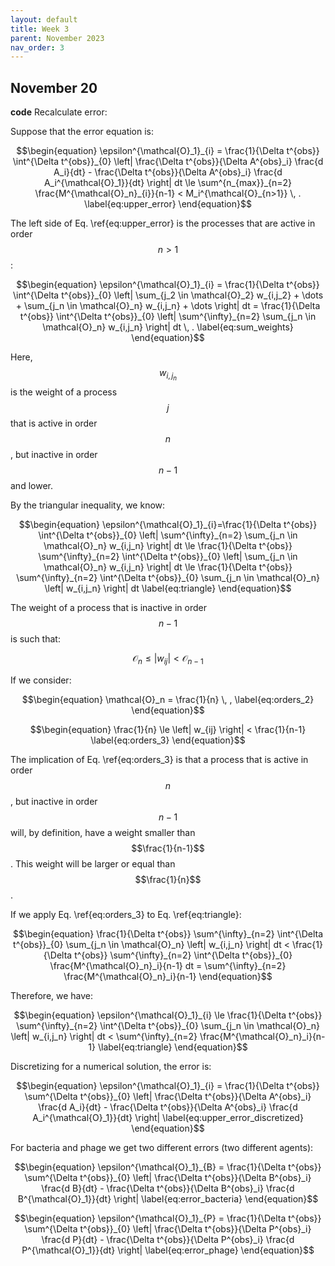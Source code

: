 ```yaml
---
layout: default
title: Week 3
parent: November 2023
nav_order: 3
---
```



## November 20

**code** Recalculate error:

Suppose that the error equation is:

$$\begin{equation}
  \epsilon^{\mathcal{O}_1}_{i} = \frac{1}{\Delta t^{obs}} \int^{\Delta t^{obs}}_{0} \left| \frac{\Delta t^{obs}}{\Delta A^{obs}_i} \frac{d A_i}{dt} - \frac{\Delta t^{obs}}{\Delta A^{obs}_i} \frac{d A_i^{\mathcal{O}_1}}{dt}  \right|  dt  \le \sum^{n_{max}}_{n=2}  \frac{M^{\mathcal{O}_n}_{i}}{n-1} < M_i^{\mathcal{O}_{n>1}} \, .
  \label{eq:upper_error}
\end{equation}$$

The left side of Eq. \ref{eq:upper_error} is the processes that are active in order $$n>1$$:

$$\begin{equation}
\epsilon^{\mathcal{O}_1}_{i} = \frac{1}{\Delta t^{obs}} \int^{\Delta t^{obs}}_{0} \left| \sum_{j_2 \in \mathcal{O}_2} w_{i,j_2} + \dots + \sum_{j_n \in \mathcal{O}_n}  w_{i,j_n} + \dots \right| dt =
\frac{1}{\Delta t^{obs}} \int^{\Delta t^{obs}}_{0} \left| \sum^{\infty}_{n=2} \sum_{j_n \in \mathcal{O}_n} w_{i,j_n} \right| dt \, .
  \label{eq:sum_weights}
\end{equation}$$

Here, $$w_{i,j_n}$$ is the weight of a process $$j$$ that is active in order $$n$$, but inactive in order $$n-1$$ and lower.

By the triangular inequality, we know:

$$\begin{equation}
\epsilon^{\mathcal{O}_1}_{i}=\frac{1}{\Delta t^{obs}} \int^{\Delta t^{obs}}_{0} \left| \sum^{\infty}_{n=2} \sum_{j_n \in \mathcal{O}_n} w_{i,j_n} \right| dt \le \frac{1}{\Delta t^{obs}}  \sum^{\infty}_{n=2} \int^{\Delta t^{obs}}_{0} \left| \sum_{j_n \in \mathcal{O}_n} w_{i,j_n} \right| dt \le \frac{1}{\Delta t^{obs}}  \sum^{\infty}_{n=2} \int^{\Delta t^{obs}}_{0}  \sum_{j_n \in \mathcal{O}_n} \left| w_{i,j_n} \right| dt
  \label{eq:triangle}
\end{equation}$$

The weight of a process that is inactive in order $$n-1$$ is such that:

$$\begin{equation}
\mathcal{O}_n \le \left| w_{ij} \right| < \mathcal{O}_{n-1}
\label{eq:orders_1}
\end{equation}$$

If we consider:

$$\begin{equation}
\mathcal{O}_n = \frac{1}{n} \, ,
\label{eq:orders_2}
\end{equation}$$


$$\begin{equation}
\frac{1}{n} \le \left| w_{ij} \right| < \frac{1}{n-1}
\label{eq:orders_3}
\end{equation}$$

The implication of Eq. \ref{eq:orders_3} is that a process that is active in order $$n$$, but inactive in order $$n-1$$ will, by definition, have a weight smaller than $$\frac{1}{n-1}$$. This weight will be larger or equal than $$\frac{1}{n}$$.

If we apply Eq. \ref{eq:orders_3} to Eq. \ref{eq:triangle}:

$$\begin{equation}
\frac{1}{\Delta t^{obs}}  \sum^{\infty}_{n=2} \int^{\Delta t^{obs}}_{0}  \sum_{j_n \in \mathcal{O}_n} \left| w_{i,j_n} \right| dt < \frac{1}{\Delta t^{obs}}  \sum^{\infty}_{n=2} \int^{\Delta t^{obs}}_{0} \frac{M^{\mathcal{O}_n}_i}{n-1} dt =  \sum^{\infty}_{n=2} \frac{M^{\mathcal{O}_n}_i}{n-1}
\end{equation}$$

Therefore, we have:

$$\begin{equation}
\epsilon^{\mathcal{O}_1}_{i} \le \frac{1}{\Delta t^{obs}}  \sum^{\infty}_{n=2} \int^{\Delta t^{obs}}_{0}  \sum_{j_n \in \mathcal{O}_n} \left| w_{i,j_n} \right| dt < \sum^{\infty}_{n=2} \frac{M^{\mathcal{O}_n}_i}{n-1}
  \label{eq:triangle}
\end{equation}$$



Discretizing for a numerical solution, the error is:

$$\begin{equation}
  \epsilon^{\mathcal{O}_1}_{i} = \frac{1}{\Delta t^{obs}} \sum^{\Delta t^{obs}}_{0} \left| \frac{\Delta t^{obs}}{\Delta A^{obs}_i} \frac{d A_i}{dt} - \frac{\Delta t^{obs}}{\Delta A^{obs}_i} \frac{d A_i^{\mathcal{O}_1}}{dt}  \right|   
  \label{eq:upper_error_discretized}
\end{equation}$$

For bacteria and phage we get two different errors (two different agents):


$$\begin{equation}
  \epsilon^{\mathcal{O}_1}_{B} = \frac{1}{\Delta t^{obs}} \sum^{\Delta t^{obs}}_{0} \left| \frac{\Delta t^{obs}}{\Delta B^{obs}_i} \frac{d B}{dt} - \frac{\Delta t^{obs}}{\Delta B^{obs}_i} \frac{d B^{\mathcal{O}_1}}{dt}  \right|   
  \label{eq:error_bacteria}
\end{equation}$$


$$\begin{equation}
  \epsilon^{\mathcal{O}_1}_{P} = \frac{1}{\Delta t^{obs}} \sum^{\Delta t^{obs}}_{0} \left| \frac{\Delta t^{obs}}{\Delta P^{obs}_i} \frac{d P}{dt} - \frac{\Delta t^{obs}}{\Delta P^{obs}_i} \frac{d P^{\mathcal{O}_1}}{dt}  \right|   
  \label{eq:error_phage}
\end{equation}$$

